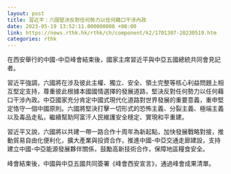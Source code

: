 ```yaml
---
layout: post
title: 習近平：六國堅決反對任何勢力以任何藉口干涉內政
date: 2023-05-19 13:52:11.000000000 +08:00
link: https://news.rthk.hk/rthk/ch/component/k2/1701307-20230519.htm
categories: rthk
---
```


在西安舉行的中國-中亞峰會結束後，國家主席習近平與中亞五國總統共同會見記者。

習近平強調，六國將在涉及彼此主權、獨立、安全、領土完整等核心利益問題上相互堅定支持，尊重彼此根據本國國情選擇的發展道路，堅決反對任何勢力以任何藉口干涉內政。中亞國家充分肯定中國式現代化道路對世界發展的重要意義，重申堅定恪守一個中國原則。六國將堅決打擊一切形式的恐怖主義、分裂主義、極端主義以及毒品走私，繼續幫助阿富汗人民維護安全穩定、實現和平重建。

習近平又說，六國將以共建一帶一路合作十周年為新起點，加快發展戰略對接，推動貿易自由化便利化，擴大產業與投資合作，推進中國-中亞交通走廊建設，支持建立中國-中亞能源發展夥伴關係，鼓勵高新技術合作，保障地區糧食安全。

峰會結束後，中國與中亞五國共同簽署《峰會西安宣言》，通過峰會成果清單。
